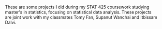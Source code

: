 These are some projects I did during my STAT 425 coursework studying master's in statistics, focusing on statistical data analysis. These projects are joint work with my classmates Tomy Fan, Supanut Wanchai and Itbissam Dalvi.
